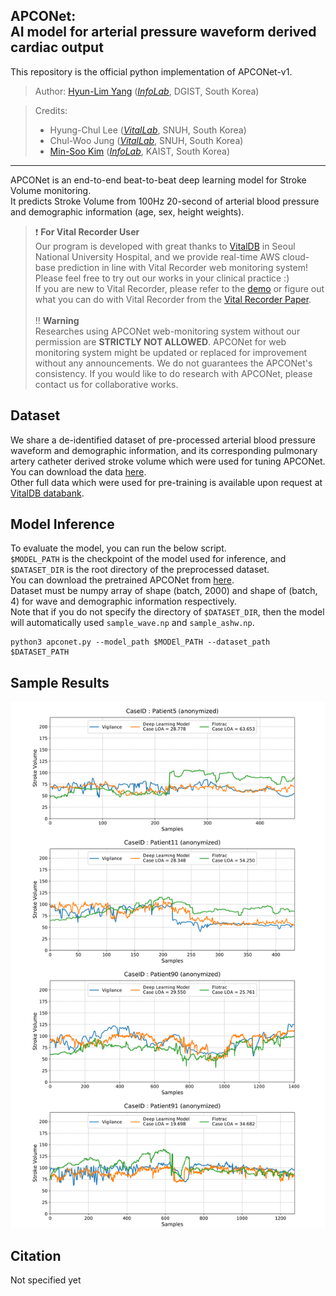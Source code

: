 APCONet: <br/> AI model for arterial pressure waveform derived cardiac output
----------------------------------------------------
This repository is the official python implementation of APCONet-v1.

> Author: [Hyun-Lim Yang](https://sites.google.com/view/hyunlim-yang) 
(*[InfoLab](http://infolab.kaist.ac.kr/)*, DGIST, South Korea) <br/>

> Credits: <br/>
> * Hyung-Chul Lee (*[VitalLab](https://vitaldb.net/)*, SNUH, South Korea)
> * Chul-Woo Jung (*[VitalLab](https://vitaldb.net/)*, SNUH, South Korea)
> * [Min-Soo Kim](http://infolab.kaist.ac.kr/members/Min-Soo%20Kim/) 
(*[InfoLab](http://infolab.kaist.ac.kr/)*, KAIST, South Korea)

---

APCONet is an end-to-end beat-to-beat deep learning model for Stroke Volume monitoring.<br/>
It predicts Stroke Volume from 100Hz 20-second of arterial blood pressure and demographic information (age, sex, height weights).<br/>

>:heavy_exclamation_mark: **For Vital Recorder User** <br>
> Our program is developed with great thanks to [VitalDB](https://vitaldb.net/) in Seoul National University Hospital, 
> and we provide real-time AWS cloud-base prediction in line with Vital Recorder web monitoring system!<br/>
> Please feel free to try out our works in your clinical practice :) <br/>
> If you are new to Vital Recorder, please refer to the [demo](https://vitaldb.net/web-monitoring/) 
> or figure out what you can do with Vital Recorder from the [Vital Recorder Paper](https://www.nature.com/articles/s41598-018-20062-4). 
> <br><br>
> :bangbang: **Warning**<br>
> Researches using APCONet web-monitoring system without our permission are **STRICTLY NOT ALLOWED**. 
> APCONet for web monitoring system might be updated or replaced for improvement without any announcements.
> We do not guarantees the APCONet's consistency.
> If you would like to do research with APCONet, please contact us for collaborative works.

## Dataset
We share a de-identified dataset of pre-processed arterial blood pressure waveform and demographic information, 
and its corresponding pulmonary artery catheter derived stroke volume which were used for tuning APCONet.<br/>
You can download the data [here](https://drive.google.com/drive/folders/10PXC6Izwosqz5gY_4XctWlHqS6hVTiz-?usp=sharing).<br/>
Other full data which were used for pre-training is available upon request at [VitalDB databank](https://vitaldb.net/data-bank/).<br/>

## Model Inference
To evaluate the model, you can run the below script. <br/>
`$MODEL_PATH` is the checkpoint of the model used for inference, and `$DATASET_DIR` is the root directory of the preprocessed dataset. <br/>
You can download the pretrained APCONet from [here](). <br/>
Dataset must be numpy array of shape (batch, 2000) and shape of (batch, 4) for wave and demographic information respectively. <br/>
Note that if you do not specify the directory of `$DATASET_DIR`, then the model will automatically used `sample_wave.np` and `sample_ashw.np`.<br/>

```
python3 apconet.py --model_path $MODEl_PATH --dataset_path $DATASET_PATH
```

## Sample Results
![](example_results.png)


## Citation
Not specified yet

